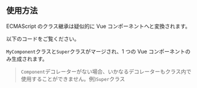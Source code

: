 ## 使用方法

ECMAScript のクラス継承は疑似的に Vue コンポーネントへと変換されます。

以下のコードをご覧ください。

[](./code-example.ts ':include :type=code typescript')

`MyComponent`クラスと`Super`クラスがマージされ、1 つの Vue コンポーネントのみ生成されます。

> `Component`デコレーターがない場合、いかなるデコレーターもクラス内で使用することができません。例)`Super`クラス
